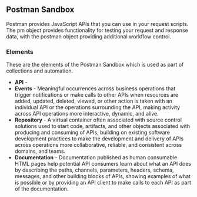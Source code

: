 ## Postman Sandbox 
Postman provides JavaScript APIs that you can use in your request scripts. The pm object provides functionality for testing your request and response data, with the postman object providing additional workflow control. 

### Elements 
These are the elements of the Postman Sandbox which is used as part of collections and automation. 

- **API** -  
- **Events** - Meaningful occurrences across business operations that trigger notifications or make calls to other APIs when resources are added, updated, deleted, viewed, or other action is taken with an individual API or the operations surrounding the API, making activity across API operations more interactive, dynamic, and alive. 
- **Repository** - A virtual container often associated with source control solutions used to start code, artifacts, and other objects associated with producing and consuming of APIs, building on existing software development practices to make the development and delivery of APIs across operations more collaborative, reliable, and consistent across domains, and teams. 
- **Documentation** - Documentation published as human consumable HTML pages help potential API consumers learn about what an API does by describing the paths, channels, parameters, headers, schema, messages, and other building blocks of APIs, showing examples of what is possible or by providing an API client to make calls to each API as part of the documentation. 
 
 

